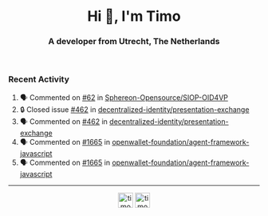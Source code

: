 <h1 align="center">Hi 👋, I'm Timo</h1>
<h3 align="center">A developer from Utrecht, The Netherlands</h3>
<br/>
<!-- https://github.com/rahuldkjain/github-profile-readme-generator --!>

<!--  <p align="left"><img src="https://github-readme-stats.vercel.app/api?username=timoglastra&show_icons=true&count_private=true&" alt="timoglastra" /></p> --!>

<!--
Github language stats
<p align="left"><img src="https://github-readme-stats.vercel.app/api/top-langs/?username=timoglastra&layout=compact" alt="timoglastra" /><p>
-->

<!-- Codestats language stats -->
<!-- <p align="left"><img src="https://codestats-readme.vercel.app/api/top-langs/?username=timoglastra&layout=compact&language_count=12" alt="timoglastra" /><p>    --!>
  
<h3>Recent Activity</h3>

<!--START_SECTION:activity-->
1. 🗣 Commented on [#62](https://github.com/Sphereon-Opensource/SIOP-OID4VP/issues/62#issuecomment-1835777979) in [Sphereon-Opensource/SIOP-OID4VP](https://github.com/Sphereon-Opensource/SIOP-OID4VP)
2. 🔒 Closed issue [#462](https://github.com/decentralized-identity/presentation-exchange/issues/462) in [decentralized-identity/presentation-exchange](https://github.com/decentralized-identity/presentation-exchange)
3. 🗣 Commented on [#462](https://github.com/decentralized-identity/presentation-exchange/issues/462#issuecomment-1835774011) in [decentralized-identity/presentation-exchange](https://github.com/decentralized-identity/presentation-exchange)
4. 🗣 Commented on [#1665](https://github.com/openwallet-foundation/agent-framework-javascript/issues/1665#issuecomment-1835773219) in [openwallet-foundation/agent-framework-javascript](https://github.com/openwallet-foundation/agent-framework-javascript)
5. 🗣 Commented on [#1665](https://github.com/openwallet-foundation/agent-framework-javascript/issues/1665#issuecomment-1835772050) in [openwallet-foundation/agent-framework-javascript](https://github.com/openwallet-foundation/agent-framework-javascript)
<!--END_SECTION:activity-->

---

<p align="center">
<a href="https://twitter.com/timoglastra" target="blank"><img align="center" src="https://cdn.jsdelivr.net/npm/simple-icons@3.0.1/icons/twitter.svg" alt="timoglastra" height="30" width="30" /></a>
<a href="https://linkedin.com/in/timoglastra" target="blank"><img align="center" src="https://cdn.jsdelivr.net/npm/simple-icons@3.0.1/icons/linkedin.svg" alt="timoglastra" height="30" width="30" /></a>
</p>



